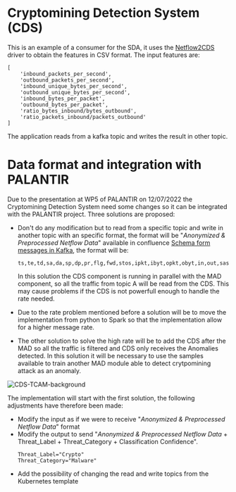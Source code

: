 # Cryptomining Detection System (CDS)
This is an example of a consumer for the SDA, it uses the [Netflow2CDS](https://github.com/giros-dit/semantic-metrics-datamodels/tree/main/drivers/consumers/Netflow2CDS) driver to obtain the features in CSV format. The input features are:

```
[
    'inbound_packets_per_second',
    'outbound_packets_per_second',
    'inbound_unique_bytes_per_second',
    'outbound_unique_bytes_per_second',
    'inbound_bytes_per_packet',
    'outbound_bytes_per_packet',
    'ratio_bytes_inbound/bytes_outbound',
    'ratio_packets_inbound/packets_outbound'
]
```

The application reads from a kafka topic and writes the result in other topic.

# Data format and integration with PALANTIR
Due to the presentation at WP5 of PALANTIR on 12/07/2022 the Cryptomining Detection System need some changes so it can be integrated with the PALANTIR project. Three solutions are proposed:

- Don't do any modification but to read from a specific topic and write in another topic with an specific format, the format will be "_Anonymized & Preprocessed Netflow Data_" available in confluence [Schema form messages in Kafka](https://confluence.i2cat.net/pages/viewpage.action?pageId=129796187), the format will be:
   ```
   ts,te,td,sa,da,sp,dp,pr,flg,fwd,stos,ipkt,ibyt,opkt,obyt,in,out,sas,das,smk,dmk,dtos,dir,nh,nhb,svln,dvln,ismc,odmc,idmc,osmc,mpls1,mpls2,mpls3,mpls4,mpls5,mpls6,mpls7,mpls8,mpls9,mpls10,cl,sl,al,ra,eng,exid,tr,tpkt,tbyt,cp,prtcp,prudp,pricmp,prigmp,prother,flga,flgs,flgf,flgr,flgp,flgu
   ```
   In this solution the CDS component is running in parallel with the MAD component, so all the traffic from topic A will be read from the CDS. This may cause problems if the CDS is not powerfull enough to handle the rate needed.

- Due to the rate problem mentioned before a solution will be to move the implementation from python to Spark so that the implementation allow for a higher message rate.

- The other solution to solve the high rate will be to add the CDS after the MAD so all the traffic is filtered and CDS only receives the Anomalies detected. In this solution it will be necessary to use the samples available to train another MAD module able to detect crytpomining attack as an anomaly.

![CDS-TCAM-background](https://user-images.githubusercontent.com/96416803/179494204-e67254d9-4ee6-4e39-baf5-2f802469f8f4.png)

The implementation will start with the first solution, the following adjustments have therefore been made:

- Modify the input as if we were to receive "_Anonymized & Preprocessed Netflow Data_" format
- Modify the output to send "_Anonymized & Preprocessed Netflow Data_ + Threat_Label + Threat_Category + Classification Confidence". 
   ```
   Threat_Label="Crypto"
   Threat_Category="Malware"
   ```
- Add the possibility of changing the read and write topics from the Kubernetes template
